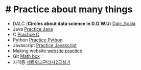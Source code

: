 # # Practice about many things
* DALC (**Circles about data science in D.D.W.U**) [Dalc_Scala](https://github.com/yoojinlee-hub/DALC_Scala)
* Java [Practice Java](https://github.com/yoojinlee-hub/Practice_JAVA)
* C [Practice C](https://github.com/yoojinlee-hub/-Practice_C)
* Python [Practice Python](https://github.com/yoojinlee-hub/Practice_python)
* Javascript [Practice Javascript ](https://github.com/yoojinlee-hub/Practice_Javascript)
* Making website [website practice](https://github.com/yoojinlee-hub/website_practice)
* Git [Math box](https://github.com/yoojinlee-hub/Math_box)
* 자격증 [네트워크관리사2급실기](https://github.com/yoojinlee-hub/networkManager_certification)
